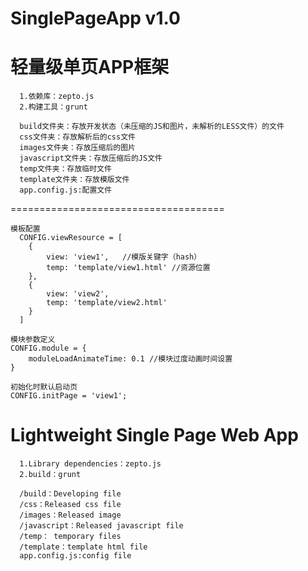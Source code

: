 SinglePageApp v1.0
=============

  <h1>轻量级单页APP框架</h1>
        
      1.依赖库：zepto.js
      2.构建工具：grunt
      
      build文件夹：存放开发状态（未压缩的JS和图片，未解析的LESS文件）的文件
      css文件夹：存放解析后的css文件
      images文件夹：存放压缩后的图片
      javascript文件夹：存放压缩后的JS文件
      temp文件夹：存放临时文件
      template文件夹：存放模版文件
      app.config.js:配置文件
 =====================================     
      
    模板配置
      CONFIG.viewResource = [ 
        {
            view: 'view1',   //模版关键字（hash）
            temp: 'template/view1.html' //资源位置
        },
        {
            view: 'view2',
            temp: 'template/view2.html'
        }
      ]

    模块参数定义
    CONFIG.module = {
        moduleLoadAnimateTime: 0.1 //模块过度动画时间设置
    }

    初始化时默认启动页
    CONFIG.initPage = 'view1';
      
<h1>Lightweight Single Page Web App</h1>

      1.Library dependencies：zepto.js
      2.build：grunt

      /build：Developing file
      /css：Released css file
      /images：Released image
      /javascript：Released javascript file
      /temp： temporary files
      /template：template html file
      app.config.js:config file

